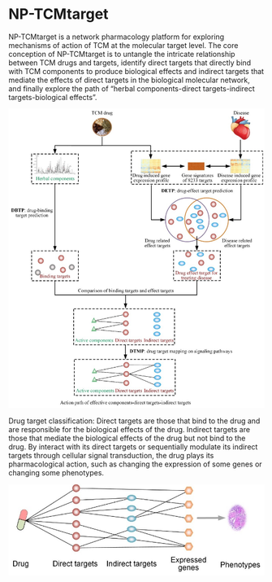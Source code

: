 # NP-TCMtarget
NP-TCMtarget is a network pharmacology platform for exploring mechanisms of action of TCM at the molecular target level. The core conception of NP-TCMtarget is to untangle the intricate relationship between TCM drugs and targets, identify direct targets that directly bind with TCM components to produce biological effects and indirect targets that mediate the effects of direct targets in the biological molecular network, and finally explore the path of “herbal components-direct targets-indirect targets-biological effects”.

![image](https://github.com/lipi12q/NP-TCMtarget/blob/main/www/figure.jpg)

Drug target classification: Direct targets are those that bind to the drug and are responsible for the biological effects of the drug. Indirect targets are those that mediate the biological effects of the drug but not bind to the drug. By interact with its direct targets or sequentially modulate its indirect targets through cellular signal transduction, the drug plays its pharmacological action, such as changing the expression of some genes or changing some phenotypes.

![image](https://github.com/lipi12q/NP-TCMtarget/blob/main/www/figure0.jpg)

